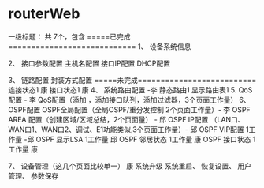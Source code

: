 # routerWeb

一级标题： 共 7个，包含
=====已完成============================
1、 设备系统信息 

2、 接口参数配置
    主机名配置
    接口IP配置
    DHCP配置
 
3、 链路配置
    封装方式配置
=====未完成==========================
    连接状态1 康
    接口状态1 康
4、 系统路由配置  -李
    静态路由1 
    显示路由表1 
5. QoS配置 - 李
    QoS配置（添加 ，添加接口队列，添加过滤器，3个页面工作量）
6、 OSPF配置
    OSPF全局配置（全局OSPF/重分发控制 2个页面工作量）- 李
    OSPF AREA 配置（创建区域/区域总结，2个页面量） - 邱
    OSPF IP配置 （LAN口、WAN口1、WAN口2、调试、E1功能类似,3个页面工作量）- 邱
    OSPF VIP配置  1工作量 -邱
    OSPF 显示LSA 1工作量 邱
    OSPF 邻居状态 1工作量 康
    OSPF 接口状态 1工作量 康

7、 设备管理（这几个页面比较单一） 康
    系统升级
    系统重启、
    恢复设置、
    用户管理、
    参数保存 

